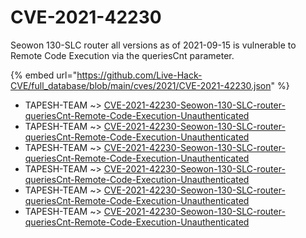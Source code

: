 # CVE-2021-42230

Seowon 130-SLC router all versions as of 2021-09-15 is vulnerable to Remote Code Execution via the queriesCnt parameter.

{% embed url="https://github.com/Live-Hack-CVE/full_database/blob/main/cves/2021/CVE-2021-42230.json" %}


* TAPESH-TEAM ~> [CVE-2021-42230-Seowon-130-SLC-router-queriesCnt-Remote-Code-Execution-Unauthenticated](https://www.alice-snow.ru/2021/database/cve-2021-42230/cve-2021-42230-seowon-130-slc-router-queriescnt-remote-code-execution-unauthenticated-tapesh-team)
* TAPESH-TEAM ~> [CVE-2021-42230-Seowon-130-SLC-router-queriesCnt-Remote-Code-Execution-Unauthenticated](https://www.alice-snow.ru/2021/database/cve-2021-42230/cve-2021-42230-seowon-130-slc-router-queriescnt-remote-code-execution-unauthenticated-tapesh-team)
* TAPESH-TEAM ~> [CVE-2021-42230-Seowon-130-SLC-router-queriesCnt-Remote-Code-Execution-Unauthenticated](https://www.alice-snow.ru/2021/database/cve-2021-42230/cve-2021-42230-seowon-130-slc-router-queriescnt-remote-code-execution-unauthenticated-tapesh-team)
* TAPESH-TEAM ~> [CVE-2021-42230-Seowon-130-SLC-router-queriesCnt-Remote-Code-Execution-Unauthenticated](https://www.alice-snow.ru/2021/database/cve-2021-42230/cve-2021-42230-seowon-130-slc-router-queriescnt-remote-code-execution-unauthenticated-tapesh-team)
* TAPESH-TEAM ~> [CVE-2021-42230-Seowon-130-SLC-router-queriesCnt-Remote-Code-Execution-Unauthenticated](https://www.alice-snow.ru/2021/database/cve-2021-42230/cve-2021-42230-seowon-130-slc-router-queriescnt-remote-code-execution-unauthenticated-tapesh-team)
* TAPESH-TEAM ~> [CVE-2021-42230-Seowon-130-SLC-router-queriesCnt-Remote-Code-Execution-Unauthenticated](https://www.alice-snow.ru/2021/database/cve-2021-42230/cve-2021-42230-seowon-130-slc-router-queriescnt-remote-code-execution-unauthenticated-tapesh-team)
